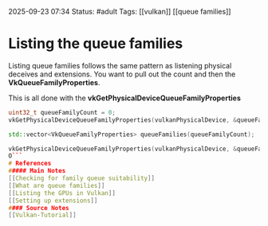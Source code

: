 2025-09-23 07:34
Status: #adult 
Tags: [[vulkan]] [[queue families]]
# Listing the queue families

Listing queue families follows the same pattern as listening physical deceives and extensions. You want to pull out the count and then the **VkQueueFamilyProperties**.

This is all done with the **vkGetPhysicalDeviceQueueFamilyProperties**

```c++
uint32_t queueFamilyCount = 0;
vkGetPhysicalDeviceQueueFamilyProperties(vulkanPhysicalDevice, &queueFamilyCount, nullptr);

std::vector<VkQueueFamilyProperties> queueFamilies(queueFamilyCount);

vkGetPhysicalDeviceQueueFamilyProperties(vulkanPhysicalDevice, &queueFamilyCount, queueFamilies);
O```
# References
##### Main Notes
[[Checking for family queue suitability]]
[[What are queue families]]
[[Listing the GPUs in Vulkan]]
[[Setting up extensions]]
#### Source Notes
[[Vulkan-Tutorial]]